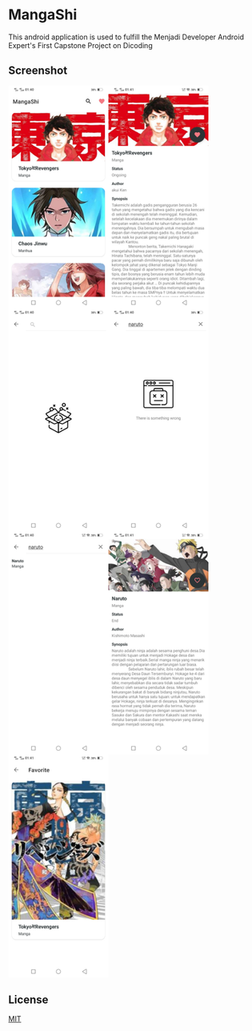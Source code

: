 # MangaShi

This android application is used to fulfill the Menjadi Developer Android Expert's First Capstone Project on Dicoding

## Screenshot

<div><img src="/readme/home.jpg" alt="Home" width="200" align="left"><img src="/readme/home_detail.jpg" alt="Home to detail" width="200"  align="left"/><img src="/readme/search.jpg" alt="Search" width="200"  align="left"/><img src="/readme/search_failed.jpg" alt="Search failed" width="200"  align="left"/><img src="/readme/search_success.jpg" alt="Search success" width="200"  align="left"/><img src="/readme/search_detail.jpg" alt="Search to detail" width="200"  align="left"/><img src="/readme/favorite.jpg" alt="Favorite" width="200" /><div style="clear:both;"></div></div>

## License
[MIT](/LICENSE "MIT")